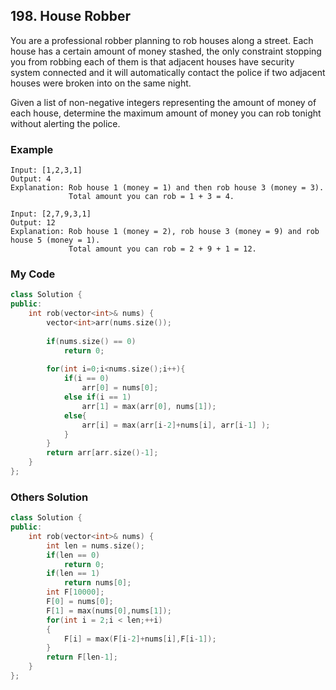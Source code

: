 ## 198. House Robber

You are a professional robber planning to rob houses along a street. Each house has a certain amount of money stashed, the only constraint stopping you from robbing each of them is that adjacent houses have security system connected and it will automatically contact the police if two adjacent houses were broken into on the same night.

Given a list of non-negative integers representing the amount of money of each house, determine the maximum amount of money you can rob tonight without alerting the police.

### Example
```
Input: [1,2,3,1]
Output: 4
Explanation: Rob house 1 (money = 1) and then rob house 3 (money = 3).
             Total amount you can rob = 1 + 3 = 4.

Input: [2,7,9,3,1]
Output: 12
Explanation: Rob house 1 (money = 2), rob house 3 (money = 9) and rob house 5 (money = 1).
             Total amount you can rob = 2 + 9 + 1 = 12.
```

### My Code
```C++
class Solution {
public:
    int rob(vector<int>& nums) {
        vector<int>arr(nums.size());
        
        if(nums.size() == 0)
            return 0;
        
        for(int i=0;i<nums.size();i++){
            if(i == 0)
                arr[0] = nums[0];
            else if(i == 1)
                arr[1] = max(arr[0], nums[1]);
            else{
                arr[i] = max(arr[i-2]+nums[i], arr[i-1] );
            }
        }
        return arr[arr.size()-1];
    }
};
```

### Others Solution
```C++
class Solution {
public:
    int rob(vector<int>& nums) {
        int len = nums.size();
        if(len == 0)
            return 0;
        if(len == 1)
            return nums[0];
        int F[10000];
        F[0] = nums[0];
        F[1] = max(nums[0],nums[1]);
        for(int i = 2;i < len;++i)
        {
            F[i] = max(F[i-2]+nums[i],F[i-1]);
        }
        return F[len-1];
    }
};
```


